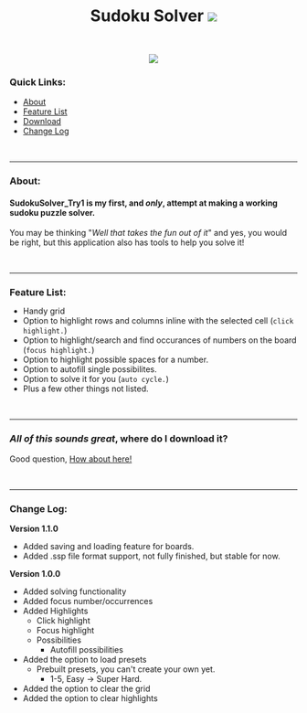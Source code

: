 <h1 align="center">Sudoku Solver <img src="https://travis-ci.org/thejonathanr/SudokuSolver.svg?branch=master"></h1><br>
<p align="center">
  <a>
    <img src="https://github.com/thejonathanr/SudokuSolver/blob/master/SudokuSolverScreenView.PNG", align="center">
  </a>
</p>

### Quick Links:
- [About](#about)
- [Feature List](#features)
- [Download](https://github.com/thejonathanr/SudokuSolver/releases/latest)
- [Change Log](#log)

<br>

---

### About:
#### SudokuSolver_Try1 is my first, and *only*, attempt at making a working sudoku puzzle solver.

You may be thinking "*Well that takes the fun out of it*" and yes, you would be right, but this application also has tools to help you solve it!

<br>

---

<a id="features"></a>
<h3 style="margin-bottom: 0px">Feature List:</h3>

- Handy grid
- Option to highlight rows and columns inline with the selected cell (`click highlight.`)
- Option to highlight/search and find occurances of numbers on the board (`focus highlight.`)
- Option to highlight possible spaces for a number.
- Option to autofill single possibilites.
- Option to solve it for you (`auto cycle.`)
- Plus a few other things not listed.

<br>

---

<a id="download"></a>

### *All of this sounds great*, where do I **download** it?
Good question, [How about here!](https://github.com/thejonathanr/SudokuSolver/releases/latest)

<br>

---

<a id="log"></a>

### Change Log:
**Version 1.1.0**
- Added saving and loading feature for boards.
- Added .ssp file format support, not fully finished, but stable for now.

**Version 1.0.0**
- Added solving functionality
- Added focus number/occurrences
- Added Highlights
  - Click highlight
  - Focus highlight
  - Possibilities
    - Autofill possibilities
- Added the option to load presets
  - Prebuilt presets, you can't create your own yet.
    - 1-5, Easy -> Super Hard.
- Added the option to clear the grid
- Added the option to clear highlights
